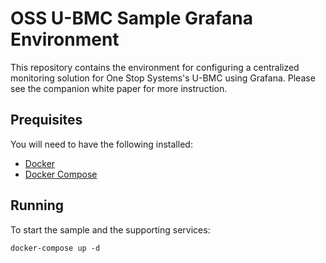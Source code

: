 # OSS U-BMC Sample Grafana Environment

This repository contains the environment for configuring a centralized monitoring solution
for One Stop Systems's U-BMC using Grafana. Please see the companion white paper for more
instruction.

## Prequisites

You will need to have the following installed:

- [Docker](https://docs.docker.com/install/)
- [Docker Compose](https://docs.docker.com/compose/install/)

## Running

To start the sample and the supporting services:

```
docker-compose up -d
```
